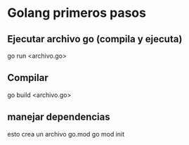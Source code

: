 # Golang primeros pasos

## Ejecutar archivo go (compila y ejecuta)
go run <archivo.go>

## Compilar
go build <archivo.go>

## manejar dependencias
esto crea un archivo go.mod
go mod init <nombre-modulo>



